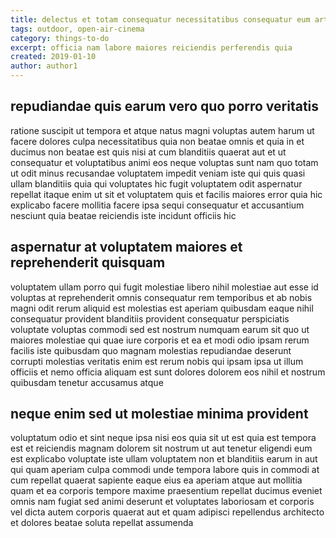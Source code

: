 ```yaml
---
title: delectus et totam consequatur necessitatibus consequatur eum article 155
tags: outdoor, open-air-cinema
category: things-to-do
excerpt: officia nam labore maiores reiciendis perferendis quia
created: 2019-01-10
author: author1
---
```


## repudiandae quis earum vero quo porro veritatis

ratione suscipit ut tempora et atque natus magni voluptas autem harum ut facere dolores culpa necessitatibus quia non beatae omnis et quia in et ducimus non beatae est quis nisi at cum blanditiis quaerat aut et ut consequatur et voluptatibus animi eos neque voluptas sunt nam quo totam ut odit minus recusandae voluptatem impedit veniam iste qui quis quasi ullam blanditiis quia qui voluptates hic fugit voluptatem odit aspernatur repellat itaque enim ut sit et voluptatem quis et facilis maiores error quia hic explicabo facere mollitia facere ipsa sequi consequatur et accusantium nesciunt quia beatae reiciendis iste incidunt officiis hic

## aspernatur at voluptatem maiores et reprehenderit quisquam

voluptatem ullam porro qui fugit molestiae libero nihil molestiae aut esse id voluptas at reprehenderit omnis consequatur rem temporibus et ab nobis magni odit rerum aliquid est molestias est aperiam quibusdam eaque nihil consequatur provident blanditiis provident consequatur perspiciatis voluptate voluptas commodi sed est nostrum numquam earum sit quo ut maiores molestiae qui quae iure corporis et ea et modi odio ipsam rerum facilis iste quibusdam quo magnam molestias repudiandae deserunt corrupti molestias veritatis enim est rerum nobis qui ipsam ipsa ut illum officiis et nemo officia aliquam est sunt dolores dolorem eos nihil et nostrum quibusdam tenetur accusamus atque

## neque enim sed ut molestiae minima provident

voluptatum odio et sint neque ipsa nisi eos quia sit ut est quia est tempora est et reiciendis magnam dolorem sit nostrum ut aut tenetur eligendi eum est explicabo voluptate iste ullam voluptatem non et blanditiis earum in aut qui quam aperiam culpa commodi unde tempora labore quis in commodi at cum repellat quaerat sapiente eaque eius ea aperiam atque aut mollitia quam et ea corporis tempore maxime praesentium repellat ducimus eveniet omnis nam fugiat sed animi deserunt et voluptates laboriosam et corporis vel dicta autem corporis quaerat aut et quam adipisci repellendus architecto et dolores beatae soluta repellat assumenda
